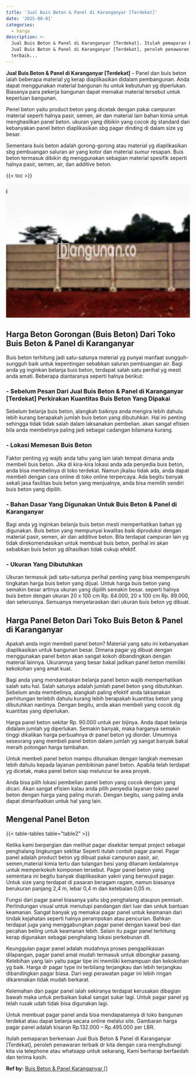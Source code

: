 ```yaml
---
title: 'Jual Buis Beton & Panel di Karanganyar [Terdekat]'
date: '2025-08-01'
categories:
  - harga
description: >-
  Jual Buis Beton & Panel di Karanganyar [Terdekat]. Itulah pemaparan berkenaan
  Jual Buis Beton & Panel di Karanganyar [Terdekat], peroleh penawaran
  terbaik...
---
```


**Jual Buis Beton & Panel di Karanganyar \[Terdekat\]** – Panel dan buis beton ialah beberapa material yg kerap diaplikasikan didalam pembangunan. Anda dapat menggunakan material bangunan itu untuk kebutuhan yg diperlukan. Biasanya para pekerja bangunan dapat memakai material tersebut untuk keperluan bangunan.

Penel beton yaitu product beton yang dicetak dengan pakai campuran material seperti halnya pasir, semen, air dan material lain bahan kimia untuk menghasilkan panel beton. ukuran yang dibikin yang cocok dg standard dan kebanyakan panel beton diaplikasikan sbg pagar dinding di dalam size yg besar.

Sementara buis beton adalah gorong-gorong atau material yg diaplikasikan sbg pembuangan saluran air yang kotor dan material sumur resapan. Buis beton termasuk dibikin dg menggunakan sebagian material spesifik seperti halnya pasir, semen, air, dan additive beton.

{{< toc >}}

![Jual Buis Beton & Panel di Karanganyar [Terdekat]](/images/jual-panel-buis-beton-murah-50.png)

## Harga Beton Gorongan (Buis Beton) Dari Toko Buis Beton & Panel di Karanganyar

Buis beton terhitung jadi satu-satunya material yg punyai manfaat sungguh-sungguh baik untuk kepentingan sebabkan saluran pembuangan air. Bagi anda yg inginkan belanja buis beton, terdapat salah satu perihal yg mesti anda amati. Beberapa diantaranya seperti halnya berikut:

### \- Sebelum Pesan Dari Jual Buis Beton & Panel di Karanganyar \[Terdekat\] Perkirakan Kuantitas Buis Beton Yang Dipakai

Sebelum belanja buis beton, alangkah baiknya anda mengira lebih dahulu lebih kurang berapakah jumlah buis beton yang dibutuhkan. Hal ini penting sehingga tidak tidak salah dalam laksanakan pembelian. akan sangat efisien bila anda membelinya paling jadi sebagai cadangan bilamana kurang.

### \- Lokasi Memesan Buis Beton

Faktor penting yg wajib anda tahu yang lain ialah tempat dimana anda membeli buis beton. Jika di kira-kira lokasi anda ada penyedia buis beton, anda bisa membelinya di toko terdekat. Namun jikalau tidak ada, anda dapat membeli dengan cara online di toko online terpercaya. Ada begitu banyak sekali jasa fasilitas buis beton yang menjualnya, anda bisa memilih sendiri buis beton yang dipilih.

### \- Bahan Dasar Yang Digunakan Untuk Buis Beton & Panel di Karanganyar

Bagi anda yg inginkan belanja buis beton mesti memperhatikan bahan yg digunakan. Buis beton yang mempunyai kwalitas baik diproduksi dengan material pasir, semen, air dan additive beton. Bila terdapat campuran lain yg tidak direkomendasikan untuk membuat buis beton, perihal ini akan sebabkan buis beton yg dihasilkan tidak cukup efektif.

### \- Ukuran Yang Dibutuhkan

Ukuran termasuk jadi satu-satunya perihal penting yang bisa mempengaruhi tingkatan harga buis beton yang dijual. Untuk harga buis beton yang semakin besar artinya ukuran yang dipilih semakin besar. seperti halnya buis beton dengan ukuran 20 x 100 cm Rp. 64.000, 20 x 100 cm Rp. 89.000, dan seterusnya. Semuanya menyelaraskan dari ukuran buis beton yg dibuat.

## Harga Panel Beton Dari Toko Buis Beton & Panel di Karanganyar

Apakah anda ingin membeli panel beton? Material yang satu ini kebanyakan diaplikasikan untuk bangunan besar. Dimana pagar yg dibuat dengan menggunakan panel beton akan sangat kokoh dibandingkan dengan material lainnya. Ukurannya yang besar bakal jadikan panel beton memiliki kekokohan yang amat kuat.

Bagi anda yang mendambakan belanja panel beton wajib memperhatikan salah satu hal. Salah satunya adalah jumlah panel beton yang dibutuhkan. Sebelum anda membelinya, alangkah paling efektif anda laksanakan perhitungan terlebih dahulu kurang lebih berapakah kuantitas beton yang dibutuhkan nantinya. Dengan begitu, anda akan membeli yang cocok dg kuantitas yang diperlukan.

Harga panel beton sekitar Rp. 90.000 untuk per bijinya. Anda dapat belanja didalam jumlah yg diperlukan. Semakin banyak, maka harganya semakin tinggi dikalikan harga perbuahnya dr panel beton yg diorder. Umumnya seseorang yang membeli panel beton dalam jumlah yg sangat banyak bakal meraih potongan harga tambahan.

Untuk membeli panel beton mampu ditunaikan dengan langkah memesan lebih dahulu kepada layanan pembikinan panel beton. Apabila telah terdapat yg dicetak, maka panel beton siap meluncur ke area proyek.

Anda bisa pilih lokasi pembelian panel beton yang cocok dengan yang dicari. Akan sangat efisien kalau anda pilih penyedia layanan toko panel beton dengan harga yang paling murah. Dengan begitu, uang paling anda dapat dimanfaatkan untuk hal yang lain.

## Mengenal Panel Beton

{{< table-tables table="table2" >}}

Ketika kami berpergian dan melihat pagar disekitar tempat project sebagai penghalang lingkungan seklitar Seperti itulah contoh pagar panel. Pagar panel adalah product beton yg dibuat pakai campuran pasir, air, semen,material kimia tertu dan tulangan besi yang ditanam kedalamnya untuk memperkokoh komponen tersebut. Pagar panel beton yang sementara ini begitu banyak diaplikasikan yakni yang berwujud pagar. Untuk size yang terdapat di pasaran beragam ragam, namun biasanya berukuran panjang 2,4 m, lebar 0,4 m dan ketebalan 0,05 m.

Fungsi dari pagar panel biasanya yaitu sbg penghalang ataupun pemisah. Perlindungan visual untuk menutupi pandangan dari luar dan untuk bantuan keamanan. Sangat banyak yg memakai pagar panel untuk keamanan dari tindak kejahatan seperti halnya perampokan atau pencurian. Bahkan terdapat juga yang menggabungkan pagar panel dengan kawat besi dan pecahan beling untuk keamanan lebih. Selain itu pagar panel terhitung kerap digunakan sebagai penghalang lokasi perkebunan dll.

Keunggulan pagar panel adalah mudahnya proses pengaplikasian dilapangan, pagar panel amat mudah termasuk untuk dibongkar pasang. Kelebihan yang lain yaitu pagar tipe ini memiliki kemampuan dan kekokohan yg baik. Harga dr pagar type ini terbilang terjangkau dan lebih terjangkau dibandingkan pagar biasa. Dari segi perawatan pagar ini lebih ringan dikarenakan tidak mudah berkarat.

Kelemahan dari pagar panel ialah sekiranya terdapat kerusakan dibagian bawah maka untuk perbaikan bakal sangat sukar lagi. Untuk pagar panel yg telah rusak udah tidak bisa digunakan lagi.

Untuk membuat pagar panel anda bisa mendapatannya di toko bangunan terdekat atau dapat belanja secara online melalui site. Gambaran harga pagar panel adalah kisaran Rp.132.000 – Rp.495.000 per LBR.

Itulah pemaparan berkenaan Jual Buis Beton & Panel di Karanganyar \[Terdekat\], peroleh penawaran terbaik dr kita dengan cara menghubungi kita via telephone atau whatsapp untuk sekarang, Kami berharap berfaedah dan terima kasih.

**Ref by:** [Buis Beton & Panel Karanganyar []](https://id.wikipedia.org/wiki/Buis)
